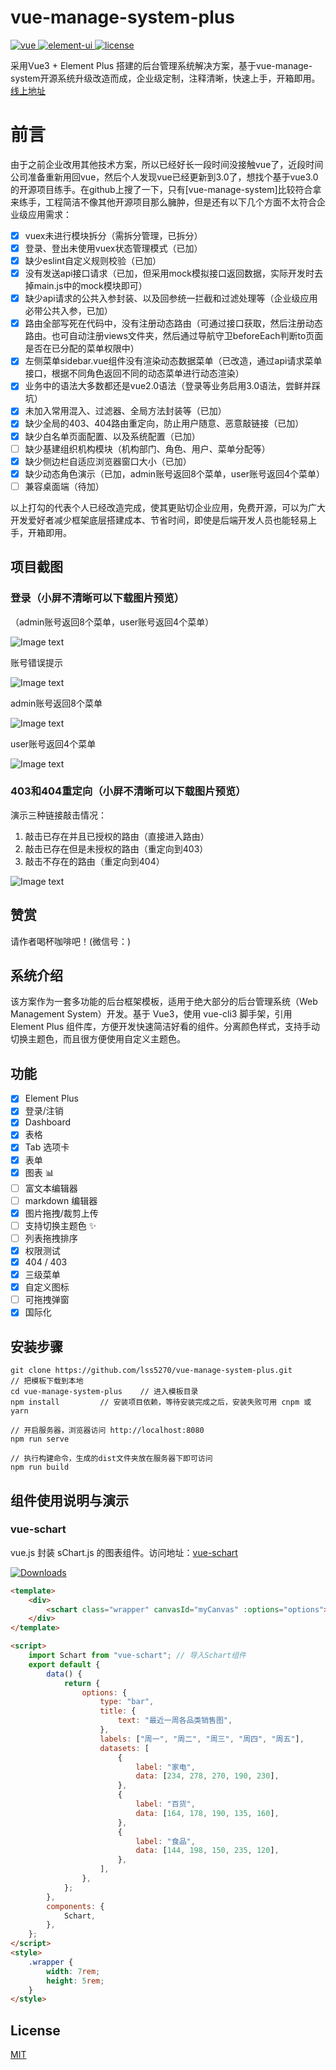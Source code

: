 # vue-manage-system-plus

  <a href="https://github.com/vuejs/vue">
    <img src="https://img.shields.io/badge/vue-3.0.0-brightgreen.svg" alt="vue">
  </a>
  <a href="https://element-plus.org/">
    <img src="https://img.shields.io/badge/element--ui-2.8.2-brightgreen.svg" alt="element-ui">
  </a>
  <a href="https://github.com/lss5270/vue-manage-system-plus/blob/main/LICENSE">
    <img src="https://img.shields.io/github/license/mashape/apistatus.svg" alt="license">
  </a>

采用Vue3 + Element Plus 搭建的后台管理系统解决方案，基于vue-manage-system开源系统升级改造而成，企业级定制，注释清晰，快速上手，开箱即用。[线上地址](https://lss5270.github.io/vue-manage-system-plus-demo/)

# 前言

由于之前企业改用其他技术方案，所以已经好长一段时间没接触vue了，近段时间公司准备重新用回vue，然后个人发现vue已经更新到3.0了，想找个基于vue3.0的开源项目练手。在github上搜了一下，只有[vue-manage-system]比较符合拿来练手，工程简洁不像其他开源项目那么臃肿，但是还有以下几个方面不太符合企业级应用需求：

- [x] vuex未进行模块拆分（需拆分管理，已拆分）
- [x] 登录、登出未使用vuex状态管理模式（已加）
- [x] 缺少eslint自定义规则校验（已加）
- [x] 没有发送api接口请求（已加，但采用mock模拟接口返回数据，实际开发时去掉main.js中的mock模块即可）
- [x] 缺少api请求的公共入参封装、以及回参统一拦截和过滤处理等（企业级应用必带公共入参，已加）
- [x] 路由全部写死在代码中，没有注册动态路由（可通过接口获取，然后注册动态路由。也可自动注册views文件夹，然后通过导航守卫beforeEach判断to页面是否在已分配的菜单权限中）
- [x] 左侧菜单sidebar.vue组件没有渲染动态数据菜单（已改造，通过api请求菜单接口，根据不同角色返回不同的动态菜单进行动态渲染）
- [x] 业务中的语法大多数都还是vue2.0语法（登录等业务启用3.0语法，尝鲜并踩坑）
- [x] 未加入常用混入、过滤器、全局方法封装等（已加）
- [x] 缺少全局的403、404路由重定向，防止用户随意、恶意敲链接（已加）
- [x] 缺少白名单页面配置、以及系统配置（已加）
- [ ] 缺少基建组织机构模块（机构部门、角色、用户、菜单分配等）
- [x] 缺少侧边栏自适应浏览器窗口大小（已加）
- [x] 缺少动态角色演示（已加，admin账号返回8个菜单，user账号返回4个菜单）
- [ ] 兼容桌面端（待加）

以上打勾的代表个人已经改造完成，使其更贴切企业应用，免费开源，可以为广大开发爱好者减少框架底层搭建成本、节省时间，即使是后端开发人员也能轻易上手，开箱即用。

## 项目截图

### 登录（小屏不清晰可以下载图片预览）

（admin账号返回8个菜单，user账号返回4个菜单）

![Image text](https://github.com/lss5270/vue-manage-system-plus/blob/main/screenshots/loginDemo.gif)

账号错误提示

![Image text](https://github.com/lss5270/vue-manage-system-plus/blob/main/screenshots/admin11.png)

admin账号返回8个菜单

![Image text](https://github.com/lss5270/vue-manage-system-plus/blob/main/screenshots/admin.png)

user账号返回4个菜单

![Image text](https://github.com/lss5270/vue-manage-system-plus/blob/main/screenshots/user.png)

### 403和404重定向（小屏不清晰可以下载图片预览）

演示三种链接敲击情况：

1. 敲击已存在并且已授权的路由（直接进入路由）
2. 敲击已存在但是未授权的路由（重定向到403）
3. 敲击不存在的路由（重定向到404）

![Image text](https://github.com/lss5270/vue-manage-system-plus/blob/main/screenshots/403and404.gif)

## 赞赏

请作者喝杯咖啡吧！(微信号：)



## 系统介绍

该方案作为一套多功能的后台框架模板，适用于绝大部分的后台管理系统（Web Management System）开发。基于 Vue3，使用 vue-cli3 脚手架，引用 Element Plus 组件库，方便开发快速简洁好看的组件。分离颜色样式，支持手动切换主题色，而且很方便使用自定义主题色。

## 功能

-   [x] Element Plus
-   [x] 登录/注销
-   [x] Dashboard
-   [x] 表格
-   [x] Tab 选项卡
-   [x] 表单
-   [x] 图表 :bar_chart:
-   [ ] 富文本编辑器
-   [ ] markdown 编辑器
-   [x] 图片拖拽/裁剪上传
-   [ ] 支持切换主题色 :sparkles:
-   [ ] 列表拖拽排序
-   [x] 权限测试
-   [x] 404 / 403
-   [x] 三级菜单
-   [x] 自定义图标
-   [ ] 可拖拽弹窗
-   [x] 国际化

## 安装步骤

```
git clone https://github.com/lss5270/vue-manage-system-plus.git      // 把模板下载到本地
cd vue-manage-system-plus    // 进入模板目录
npm install         // 安装项目依赖，等待安装完成之后，安装失败可用 cnpm 或 yarn

// 开启服务器，浏览器访问 http://localhost:8080
npm run serve

// 执行构建命令，生成的dist文件夹放在服务器下即可访问
npm run build
```

## 组件使用说明与演示

### vue-schart

vue.js 封装 sChart.js 的图表组件。访问地址：[vue-schart]()

<p><a href="https://www.npmjs.com/package/vue-schart"><img src="https://img.shields.io/npm/dm/vue-schart.svg" alt="Downloads"></a></p>

```html
<template>
    <div>
        <schart class="wrapper" canvasId="myCanvas" :options="options"></schart>
    </div>
</template>

<script>
    import Schart from "vue-schart"; // 导入Schart组件
    export default {
        data() {
            return {
                options: {
                    type: "bar",
                    title: {
                        text: "最近一周各品类销售图",
                    },
                    labels: ["周一", "周二", "周三", "周四", "周五"],
                    datasets: [
                        {
                            label: "家电",
                            data: [234, 278, 270, 190, 230],
                        },
                        {
                            label: "百货",
                            data: [164, 178, 190, 135, 160],
                        },
                        {
                            label: "食品",
                            data: [144, 198, 150, 235, 120],
                        },
                    ],
                },
            };
        },
        components: {
            Schart,
        },
    };
</script>
<style>
    .wrapper {
        width: 7rem;
        height: 5rem;
    }
</style>
```

## License

[MIT](https://github.com/lss5270/vue-manage-system-plus/blob/main/LICENSE)